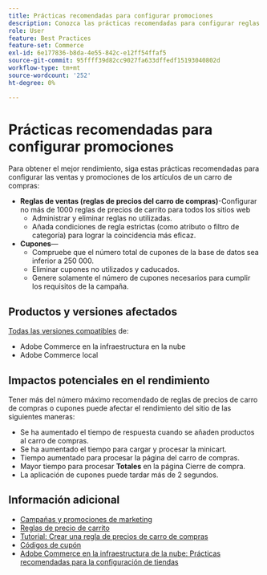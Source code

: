 ```yaml
---
title: Prácticas recomendadas para configurar promociones
description: Conozca las prácticas recomendadas para configurar reglas de ventas y códigos de cupones para optimizar el rendimiento de la tienda de Commerce.
role: User
feature: Best Practices
feature-set: Commerce
exl-id: 6e177836-b8da-4e55-842c-e12ff54ffaf5
source-git-commit: 95ffff39d82cc9027fa633dffedf15193040802d
workflow-type: tm+mt
source-wordcount: '252'
ht-degree: 0%

---
```


# Prácticas recomendadas para configurar promociones

Para obtener el mejor rendimiento, siga estas prácticas recomendadas para configurar las ventas y promociones de los artículos de un carro de compras:

- **Reglas de ventas (reglas de precios del carro de compras)**-Configurar no más de 1000 reglas de precios de carrito para todos los sitios web
   - Administrar y eliminar reglas no utilizadas.
   - Añada condiciones de regla estrictas (como atributo o filtro de categoría) para lograr la coincidencia más eficaz.
- **Cupones**—
   - Compruebe que el número total de cupones de la base de datos sea inferior a 250 000.
   - Eliminar cupones no utilizados y caducados.
   - Genere solamente el número de cupones necesarios para cumplir los requisitos de la campaña.

## Productos y versiones afectados

[Todas las versiones compatibles](../../../release/versions.md) de:

- Adobe Commerce en la infraestructura en la nube
- Adobe Commerce local

## Impactos potenciales en el rendimiento

Tener más del número máximo recomendado de reglas de precios de carro de compras o cupones puede afectar el rendimiento del sitio de las siguientes maneras:

- Se ha aumentado el tiempo de respuesta cuando se añaden productos al carro de compras.
- Se ha aumentado el tiempo para cargar y procesar la minicart.
- Tiempo aumentado para procesar la página del carro de compras.
- Mayor tiempo para procesar **Totales** en la página Cierre de compra.
- La aplicación de cupones puede tardar más de 2 segundos.

## Información adicional

- [Campañas y promociones de marketing](https://devdocs.magento.com/cloud/configure/configure-best-practices.html#campaigns)
- [Reglas de precio de carrito](https://experienceleague.adobe.com/docs/commerce-admin/marketing/promotions/cart-rules/price-rules-cart.html)
- [Tutorial: Crear una regla de precios de carro de compras](https://experienceleague.adobe.com/docs/commerce-learn/tutorials/marketing/cart-price-rules.html)
- [Códigos de cupón](https://experienceleague.adobe.com/docs/commerce-admin/marketing/promotions/cart-rules/price-rules-cart-coupon.html)
- [Adobe Commerce en la infraestructura de la nube: Prácticas recomendadas para la configuración de tiendas](https://devdocs.magento.com/cloud/configure/configure-best-practices.html)
